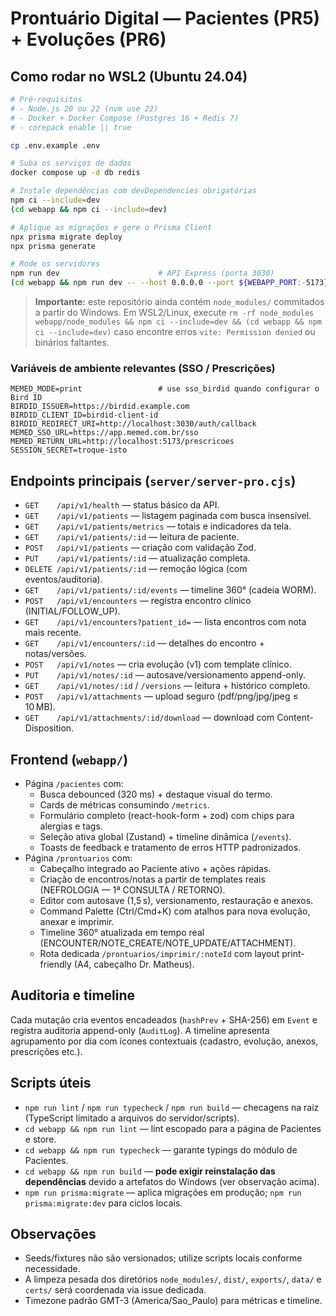 # Prontuário Digital — Pacientes (PR5) + Evoluções (PR6)

## Como rodar no WSL2 (Ubuntu 24.04)

```bash
# Pré-requisitos
# - Node.js 20 ou 22 (nvm use 22)
# - Docker + Docker Compose (Postgres 16 + Redis 7)
# - corepack enable || true

cp .env.example .env

# Suba os serviços de dados
docker compose up -d db redis

# Instale dependências com devDependencies obrigatórias
npm ci --include=dev
(cd webapp && npm ci --include=dev)

# Aplique as migrações e gere o Prisma Client
npx prisma migrate deploy
npx prisma generate

# Rode os servidores
npm run dev                      # API Express (porta 3030)
(cd webapp && npm run dev -- --host 0.0.0.0 --port ${WEBAPP_PORT:-5173})
```

> **Importante:** este repositório ainda contém `node_modules/` commitados a partir do Windows.
> Em WSL2/Linux, execute `rm -rf node_modules webapp/node_modules && npm ci --include=dev && (cd webapp && npm ci --include=dev)`
> caso encontre erros `vite: Permission denied` ou binários faltantes.

### Variáveis de ambiente relevantes (SSO / Prescrições)

```
MEMED_MODE=print                 # use sso_birdid quando configurar o Bird ID
BIRDID_ISSUER=https://birdid.example.com
BIRDID_CLIENT_ID=birdid-client-id
BIRDID_REDIRECT_URI=http://localhost:3030/auth/callback
MEMED_SSO_URL=https://app.memed.com.br/sso
MEMED_RETURN_URL=http://localhost:5173/prescricoes
SESSION_SECRET=troque-isto
```
## Endpoints principais (`server/server-pro.cjs`)

- `GET    /api/v1/health` — status básico da API.
- `GET    /api/v1/patients` — listagem paginada com busca insensível.
- `GET    /api/v1/patients/metrics` — totais e indicadores da tela.
- `GET    /api/v1/patients/:id` — leitura de paciente.
- `POST   /api/v1/patients` — criação com validação Zod.
- `PUT    /api/v1/patients/:id` — atualização completa.
- `DELETE /api/v1/patients/:id` — remoção lógica (com eventos/auditoria).
- `GET    /api/v1/patients/:id/events` — timeline 360° (cadeia WORM).
- `POST   /api/v1/encounters` — registra encontro clínico (INITIAL/FOLLOW_UP).
- `GET    /api/v1/encounters?patient_id=` — lista encontros com nota mais recente.
- `GET    /api/v1/encounters/:id` — detalhes do encontro + notas/versões.
- `POST   /api/v1/notes` — cria evolução (v1) com template clínico.
- `PUT    /api/v1/notes/:id` — autosave/versionamento append-only.
- `GET    /api/v1/notes/:id` / `/versions` — leitura + histórico completo.
- `POST   /api/v1/attachments` — upload seguro (pdf/png/jpg/jpeg ≤ 10 MB).
- `GET    /api/v1/attachments/:id/download` — download com Content-Disposition.

## Frontend (`webapp/`)

- Página `/pacientes` com:
  - Busca debounced (320 ms) + destaque visual do termo.
  - Cards de métricas consumindo `/metrics`.
  - Formulário completo (react-hook-form + zod) com chips para alergias e tags.
  - Seleção ativa global (Zustand) + timeline dinâmica (`/events`).
  - Toasts de feedback e tratamento de erros HTTP padronizados.
- Página `/prontuarios` com:
  - Cabeçalho integrado ao Paciente ativo + ações rápidas.
  - Criação de encontros/notas a partir de templates reais (NEFROLOGIA — 1ª CONSULTA / RETORNO).
  - Editor com autosave (1,5 s), versionamento, restauração e anexos.
  - Command Palette (Ctrl/Cmd+K) com atalhos para nova evolução, anexar e imprimir.
  - Timeline 360° atualizada em tempo real (ENCOUNTER/NOTE_CREATE/NOTE_UPDATE/ATTACHMENT).
  - Rota dedicada `/prontuarios/imprimir/:noteId` com layout print-friendly (A4, cabeçalho Dr. Matheus).

## Auditoria e timeline

Cada mutação cria eventos encadeados (`hashPrev` + SHA-256) em `Event` e registra auditoria append-only (`AuditLog`).
A timeline apresenta agrupamento por dia com ícones contextuais (cadastro, evolução, anexos, prescrições etc.).

## Scripts úteis

- `npm run lint` / `npm run typecheck` / `npm run build` — checagens na raiz (TypeScript limitado a arquivos do servidor/scripts).
- `cd webapp && npm run lint` — lint escopado para a página de Pacientes e store.
- `cd webapp && npm run typecheck` — garante typings do módulo de Pacientes.
- `cd webapp && npm run build` — **pode exigir reinstalação das dependências** devido a artefatos do Windows (ver observação acima).
- `npm run prisma:migrate` — aplica migrações em produção; `npm run prisma:migrate:dev` para ciclos locais.

## Observações

- Seeds/fixtures não são versionados; utilize scripts locais conforme necessidade.
- A limpeza pesada dos diretórios `node_modules/`, `dist/`, `exports/`, `data/` e `certs/` será coordenada via issue dedicada.
- Timezone padrão GMT-3 (America/Sao_Paulo) para métricas e timeline.
